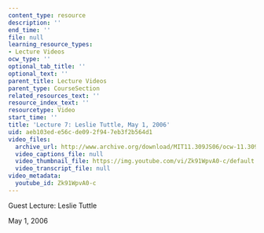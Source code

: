 ```yaml
---
content_type: resource
description: ''
end_time: ''
file: null
learning_resource_types:
- Lecture Videos
ocw_type: ''
optional_tab_title: ''
optional_text: ''
parent_title: Lecture Videos
parent_type: CourseSection
related_resources_text: ''
resource_index_text: ''
resourcetype: Video
start_time: ''
title: 'Lecture 7: Leslie Tuttle, May 1, 2006'
uid: aeb103ed-e56c-de09-2f94-7eb3f2b564d1
video_files:
  archive_url: http://www.archive.org/download/MIT11.309JS06/ocw-11.309j-01may2006-220k.mp4
  video_captions_file: null
  video_thumbnail_file: https://img.youtube.com/vi/Zk91WpvA0-c/default.jpg
  video_transcript_file: null
video_metadata:
  youtube_id: Zk91WpvA0-c
---
```


Guest Lecture: Leslie Tuttle

May 1, 2006



